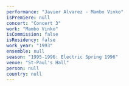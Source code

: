 ```yaml
---
performance: "Javier Alvarez - Mambo Vinko"
isPremiere: null
concert: "Concert 3"
work: "Mambo Vinko"
isCommission: false
isResidency: false
work_year: "1993"
ensemble: null
season: "1995-1996: Electric Spring 1996"
venue: "St-Paul's Hall"
person: null
country: null
---
```


